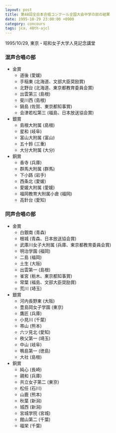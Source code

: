 ```yaml
---
layout: post
title: 第48回全日本合唱コンクール全国大会中学の部の結果
date: 1995-10-29 23:00:00 +0900
category: concours
tags: jca, 48th-ajcl
---
```

1995/10/29, 東京・昭和女子大学人見記念講堂

### 混声合唱の部

-   金賞
    -   道後 (愛媛)
    -   手稲東 (北海道、文部大臣奨励賞)
    -   北野台 (北海道、東京都教育委員会賞)
    -   出雲第三 (島根)
    -   斐川西 (島根)
    -   鍋島 (佐賀、東京都知事賞)
    -   会津若松第三 (福島、日本放送協会賞)
-   銀賞
    -   島根大附属 (島根)
    -   星和 (岐阜)
    -   富山大附属 (富山)
    -   五十鈴 (三重)
    -   大分大附属 (大分)
-   銅賞
    -   香寺 (兵庫)
    -   群馬大附属 (群馬)
    -   下小路 (岩手)
    -   西条北 (愛媛)
    -   愛媛大附属 (愛媛)
    -   福岡教育大附属小倉 (福岡)
    -   高針台 (愛知)

### 同声合唱の部

-   金賞
    -   白銀南 (青森)
    -   根城 (青森、日本放送協会賞)
    -   武庫川女子大附属 (兵庫、東京都教育委員会賞)
    -   明治学園 (福岡)
    -   二島 (福岡)
    -   土生 (大阪)
    -   出雲第一 (島根)
    -   雀宮 (栃木、東京都知事賞)
    -   常葉 (福島、文部大臣奨励賞)
    -   荒川 (埼玉)
-   銀賞
    -   河内長野東 (大阪)
    -   豊島岡女子学園 (東京)
    -   鷹匠 (兵庫)
    -   小見川 (千葉)
    -   帯山 (熊本)
    -   六ツ見北 (愛知)
    -   秩父第一 (埼玉)
    -   中山 (岐阜)
    -   鴨島第一 (徳島)
    -   大社 (島根)
-   銅賞
    -   純心 (長崎)
    -   親和 (兵庫)
    -   共立女子第二 (東京)
    -   松任 (石川)
    -   山鹿 (熊本)
    -   秋葉 (新潟)
    -   城西 (新潟)
    -   宮城学院 (宮城)
    -   館山第二 (千葉)
    -   福栄 (千葉)
